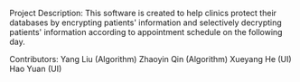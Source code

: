 Project Description:
This software is created to help clinics protect their databases by encrypting patients' information and selectively decrypting patients' information according to appointment schedule on the following day.  

Contributors:
Yang Liu (Algorithm)
Zhaoyin Qin (Algorithm)
Xueyang He (UI)
Hao Yuan (UI)